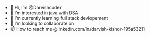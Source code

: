 - 👋 Hi, I’m @Darvishcoder
- 👀 I’m interested in java with DSA
- 🌱 I’m currently learning full stack devlopement
- 💞️ I’m looking to collaborate on
- 📫 How to reach me @linkedin.com/in/darvish-kishor-195a53211

<!---
Darvishcoder/Darvishcoder is a ✨ special ✨ repository because its `README.md` (this file) appears on your GitHub profile.
You can click the Preview link to take a look at your changes.
--->
